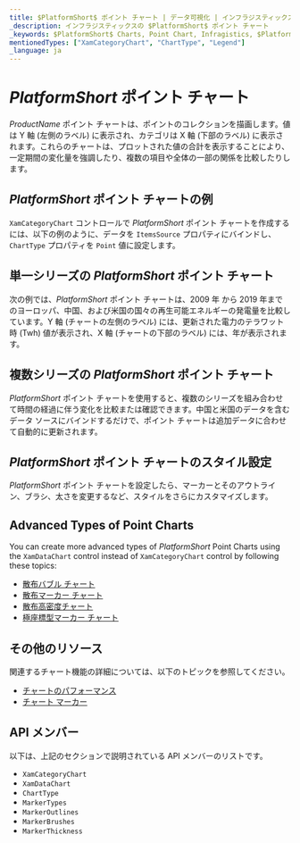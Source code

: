 ```yaml
---
title: $PlatformShort$ ポイント チャート | データ可視化 | インフラジスティックス
_description: インフラジスティックスの $PlatformShort$ ポイント チャート
_keywords: $PlatformShort$ Charts, Point Chart, Infragistics, $PlatformShort$ チャート, ポイント チャート, インフラジスティックス
mentionedTypes: ["XamCategoryChart", "ChartType", "Legend"]
_language: ja
---
```

# $PlatformShort$ ポイント チャート

$ProductName$ ポイント チャートは、ポイントのコレクションを描画します。値は Y 軸 (左側のラベル) に表示され、カテゴリは X 軸 (下部のラベル) に表示されます。これらのチャートは、プロットされた値の合計を表示することにより、一定期間の変化量を強調したり、複数の項目や全体の一部の関係を比較したりします。

## $PlatformShort$ ポイント チャートの例

`XamCategoryChart` コントロールで $PlatformShort$  ポイント チャートを作成するには、以下の例のように、データを `ItemsSource` プロパティにバインドし、`ChartType` プロパティを `Point` 値に設定します。

<code-view style="height: 600px"
           data-demos-base-url="{environment:dvDemosBaseUrl}"
           iframe-src="{environment:dvDemosBaseUrl}/charts/category-chart-point-chart-multiple-sources"
           alt="$PlatformShort$ ポイント チャートの例" >
</code-view>

<div class="divider--half"></div>

## 単一シリーズの $PlatformShort$ ポイント チャート

次の例では、$PlatformShort$ ポイント チャートは、2009 年 から 2019 年までのヨーロッパ、中国、および米国の国々の再生可能エネルギーの発電量を比較しています。Y 軸 (チャートの左側のラベル) には、更新された電力のテラワット時 (Twh) 値が表示され、X 軸 (チャートの下部のラベル) には、年が表示されます。

<code-view style="height: 600px"
           data-demos-base-url="{environment:dvDemosBaseUrl}"
           iframe-src="{environment:dvDemosBaseUrl}/charts/category-chart-point-chart-single-source"
           alt="単一シリーズの $PlatformShort$ ポイント チャート" >
</code-view>

<div class="divider--half"></div>

## 複数シリーズの $PlatformShort$ ポイント チャート

$PlatformShort$ ポイント チャートを使用すると、複数のシリーズを組み合わせて時間の経過に伴う変化を比較または確認できます。中国と米国のデータを含むデータ ソースにバインドするだけで、ポイント チャートは追加データに合わせて自動的に更新されます。

<code-view style="height: 600px"
           data-demos-base-url="{environment:dvDemosBaseUrl}"
           iframe-src="{environment:dvDemosBaseUrl}/charts/category-chart-point-chart-multiple-sources"
           alt="複数シリーズの $PlatformShort$ ポイント チャート" >
</code-view>

<div class="divider--half"></div>

## $PlatformShort$ ポイント チャートのスタイル設定

$PlatformShort$ ポイント チャートを設定したら、マーカーとそのアウトライン、ブラシ、太さを変更するなど、スタイルをさらにカスタマイズします。

<code-view style="height: 600px"
           data-demos-base-url="{environment:dvDemosBaseUrl}"
           iframe-src="{environment:dvDemosBaseUrl}/charts/category-chart-point-chart-styling"
           alt="ポイント チャートのスタイル設定" >
</code-view>

<div class="divider--half"></div>

## Advanced Types of Point Charts

You can create more advanced types of $PlatformShort$ Point Charts using the `XamDataChart` control instead of `XamCategoryChart` control by following these topics:

- [散布バブル チャート](bubble-chart.md)
- [散布マーカー チャート](scatter-chart.md#$PlatformShort$-散布マーカー-チャート)
- [散布高密度チャート](scatter-chart.md#$PlatformShort$-散布高密度チャート)
- [極座標型マーカー チャート](polar-chart.md#$PlatformShort$-極座標型マーカー-チャート)

## その他のリソース

関連するチャート機能の詳細については、以下のトピックを参照してください。

- [チャートのパフォーマンス](../features/chart-performance.md)
- [チャート マーカー](../features/chart-markers.md)

## API メンバー

以下は、上記のセクションで説明されている API メンバーのリストです。

- `XamCategoryChart`
- `XamDataChart`
- `ChartType`
- `MarkerTypes`
- `MarkerOutlines`
- `MarkerBrushes`
- `MarkerThickness`

